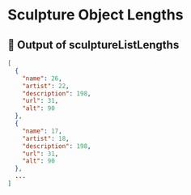 # Sculpture Object Lengths

## 🎯 Output of sculptureListLengths

```json
[
  {
    "name": 26,
    "artist": 22,
    "description": 198,
    "url": 31,
    "alt": 90
  },
  {
    "name": 17,
    "artist": 18,
    "description": 198,
    "url": 31,
    "alt": 90
  },
  ...
]
